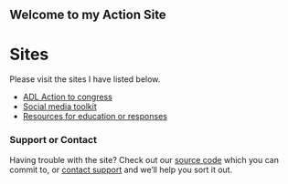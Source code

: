 ## Welcome to my Action Site

# Sites
Please visit the sites I have listed below. 

- [ADL Action to congress](https://action.adl.org/HOBpDK9)
- [Social media toolkit](https://www.actagainstantisemitism.org/social-media-toolkit)
- [Resources for education or responses](https://www.adl.org/education-and-resources/resource-knowledge-base)

### Support or Contact

Having trouble with the site? Check out our [source code](https://github.com/Technosword/Action-you-can-take) which you can commit to, or [contact support](mailto:technominedev@gmail.com) and we’ll help you sort it out.
